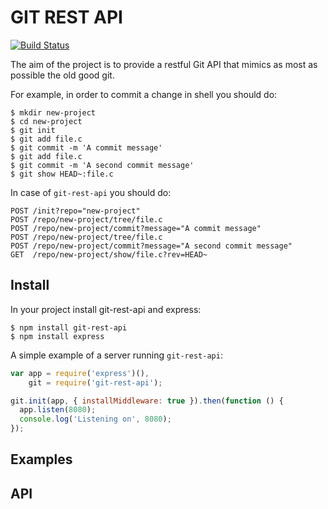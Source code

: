 # GIT REST API

[![Build Status](https://travis-ci.org/korya/node-git-rest-api.png?branch=master)](https://travis-ci.org/korya/node-git-rest-api)

The aim of the project is to provide a restful Git API that
mimics as most as possible the old good git.

For example, in order to commit a change in shell you should do:
```shell
$ mkdir new-project
$ cd new-project
$ git init
$ git add file.c
$ git commit -m 'A commit message'
$ git add file.c
$ git commit -m 'A second commit message'
$ git show HEAD~:file.c
```

In case of `git-rest-api` you should do:
```shell
POST /init?repo="new-project"
POST /repo/new-project/tree/file.c
POST /repo/new-project/commit?message="A commit message"
POST /repo/new-project/tree/file.c
POST /repo/new-project/commit?message="A second commit message"
GET  /repo/new-project/show/file.c?rev=HEAD~
```

## Install

In your project install git-rest-api and express:
```shell
$ npm install git-rest-api
$ npm install express
```

A simple example of a server running `git-rest-api`:
```javascript
var app = require('express')(),
    git = require('git-rest-api');

git.init(app, { installMiddleware: true }).then(function () {
  app.listen(8080);
  console.log('Listening on', 8080);
});
```

## Examples

## API
